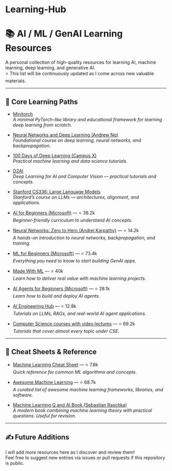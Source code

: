 # Learning-Hub

# 📚 AI / ML / GenAI Learning Resources

A personal collection of high-quality resources for learning AI, machine learning, deep learning, and generative AI.  
⭐ This list will be continuously updated as I come across new valuable materials.

---

## 🔹 Core Learning Paths

- [Minitorch](https://minitorch.github.io/)  
  *A minimal PyTorch-like library and educational framework for learning deep learning from scratch.*

- [Neural Networks and Deep Learning (Andrew Ng)](https://www.coursera.org/learn/neural-networks-deep-learning?utm_medium=sem&utm_source=gg&utm_campaign=b2c_emea_x_multi_ftcof_career-academy_cx_dr_bau_gg_pmax_gc_s1_en_m_hyb_23-12_x&campaignid=20858198824&adgroupid=&device=c&keyword=&matchtype=&network=x&devicemodel=&creativeid=&assetgroupid=6490027433&targetid=&extensionid=&placement=&gad_source=1&gad_campaignid=20854471652&gbraid=0AAAAADdKX6b9fr8kjNQg7swFHIkpgSZJf&gclid=Cj0KCQjwjo7DBhCrARIsACWauSljZ3iPLK2ZjcDxIYbx9aPLpL9YUJ3yxhBhKBq-Ch6BNdxA1xVRb-AaAtFrEALw_wcB)  
  *Foundational course on deep learning, neural networks, and backpropagation.*

- [100 Days of Deep Learning (Campus X)](https://www.youtube.com/playlist?list=PLKnIA16_RmvYuZauWaPlRTC54KxSNLtNn)  
  *Practical machine learning and data science tutorials.*

- [D2AI](https://d2l.ai/)  
  *Deep Learning for AI and Computer Vision — practical tutorials and concepts.*

- [Stanford CS336: Large Language Models](https://www.youtube.com/playlist?list=PLoROMvodv4rOY23Y0BoGoBGgQ1zmU_MT_)  
  *Stanford’s course on LLMs — architectures, alignment, and applications.*
  
- [AI for Beginners (Microsoft)](https://github.com/microsoft/AI-For-Beginners?utm_source=linkedin) — ⭐ 38.2k  
  *Beginner-friendly curriculum to understand AI concepts.*

- [Neural Networks: Zero to Hero (Andrej Karpathy)](https://github.com/karpathy/nn-zero-to-hero?utm_source=linkedin) — ⭐ 14.2k  
  *A hands-on introduction to neural networks, backpropagation, and training.*

- [ML for Beginners (Microsoft)](https://github.com/microsoft/ML-For-Beginners?utm_source=linkedin) — ⭐ 73.4k  
  *Everything you need to know to start building GenAI apps.*

- [Made With ML](https://github.com/GokuMohandas/Made-With-ML?utm_source=linkedin) — ⭐ 40k  
  *Learn how to deliver real value with machine learning projects.*

- [AI Agents for Beginners (Microsoft)](https://github.com/microsoft/ai-agents-for-beginners?utm_source=linkedin) — ⭐ 28.1k  
  *Learn how to build and deploy AI agents.*

- [AI Engineering Hub](https://github.com/patchy631/ai-engineering-hub?utm_source=linkedin) — ⭐ 12.8k  
  *Tutorials on LLMs, RAGs, and real-world AI agent applications.*
  
- [Computer Science courses with video lectures](https://github.com/Developer-Y/cs-video-courses?tab=readme-ov-file) — ⭐ 69.2k  
  *Tutorials that cover almost every topic under CSE.*

---

## 🔹 Cheat Sheets & Reference

- [Machine Learning Cheat Sheet](https://github.com/soulmachine/machine-learning-cheat-sheet?utm_source=linkedin) — ⭐ 7.8k  
  *Quick reference for common ML algorithms and concepts.*

- [Awesome Machine Learning](https://github.com/josephmisiti/awesome-machine-learning?utm_source=linkedin) — ⭐ 68.7k  
  *A curated list of awesome machine learning frameworks, libraries, and software.*

- [Machine Learning Q and AI Book (Sebastian Raschka)](https://sebastianraschka.com/books/ml-q-and-ai/#table-of-contents)  
  *A modern book combining machine learning theory with practical questions. Useful for revision.*

---

## ✍ Future Additions

I will add more resources here as I discover and review them!  
Feel free to suggest new entries via issues or pull requests if this repository is public.

